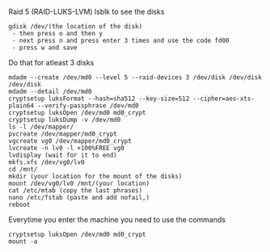 Raid 5 (RAID-LUKS-LVM)
lsblk to see the disks
```
gdisk /dev/(the location of the disk)
 - then press o and then y
 - next press n and press enter 3 times and use the code fd00
 - press w and save
```
Do that for atleast 3 disks
```
mdadm --create /dev/md0 --level 5 --raid-devices 3 /dev/disk /dev/disk /dev/disk
mdadm --detail /dev/md0
cryptsetup luksFormat --hash=sha512 --key-size=512 --cipher=aes-xts-plain64 --verify-passphrase /dev/md0
cryptsetup luksOpen /dev/md0 md0_crypt
cryptsetup luksDump -v /dev/md0
ls -l /dev/mapper/
pvcreate /dev/mapper/md0_crypt
vgcreate vg0 /dev/mapper/md0_crypt
lvcreate -n lv0 -l +100%FREE vg0
lvdisplay (wait for it to end)
mkfs.xfs /dev/vg0/lv0
cd /mnt/
mkdir (your location for the mount of the disks)
mount /dev/vg0/lv0 /mnt/(your location)
cat /etc/mtab (copy the last phrases)
nano /etc/fstab (paste and add nofail,)
reboot
```
Everytime you enter the machine you need to use the commands
```
cryptsetup luksOpen /dev/md0 md0_crypt
mount -a
```
